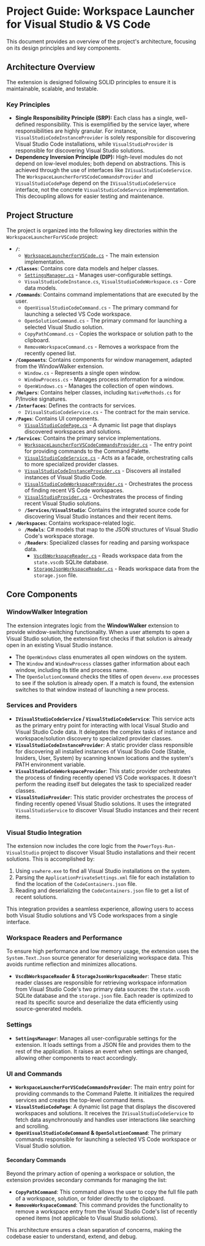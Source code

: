# Project Guide: Workspace Launcher for Visual Studio & VS Code

This document provides an overview of the project's architecture, focusing on its design principles and key components.

## Architecture Overview

The extension is designed following SOLID principles to ensure it is maintainable, scalable, and testable.

### Key Principles

*   **Single Responsibility Principle (SRP):** Each class has a single, well-defined responsibility. This is exemplified by the service layer, where responsibilities are highly granular. For instance, `VisualStudioCodeInstanceProvider` is solely responsible for discovering Visual Studio Code installations, while `VisualStudioProvider` is responsible for discovering Visual Studio solutions.
*   **Dependency Inversion Principle (DIP):** High-level modules do not depend on low-level modules; both depend on abstractions. This is achieved through the use of interfaces like `IVisualStudioCodeService`. The `WorkspaceLauncherForVSCodeCommandsProvider` and `VisualStudioCodePage` depend on the `IVisualStudioCodeService` interface, not the concrete `VisualStudioCodeService` implementation. This decoupling allows for easier testing and maintenance.

## Project Structure

The project is organized into the following key directories within the `WorkspaceLauncherForVSCode` project:

- **`/`**:
  - [`WorkspaceLauncherForVSCode.cs`](./WorkspaceLauncherForVSCode.cs) - The main extension implementation.
- **`/Classes`**: Contains core data models and helper classes.
  - [`SettingsManager.cs`](./Classes/SettingsManager.cs) - Manages user-configurable settings.
  - `VisualStudioCodeInstance.cs`, `VisualStudioCodeWorkspace.cs` - Core data models.
- **`/Commands`**: Contains command implementations that are executed by the user.
    - `OpenVisualStudioCodeCommand.cs` - The primary command for launching a selected VS Code workspace.
    - `OpenSolutionCommand.cs` - The primary command for launching a selected Visual Studio solution.
    - `CopyPathCommand.cs` - Copies the workspace or solution path to the clipboard.
    - `RemoveWorkspaceCommand.cs` - Removes a workspace from the recently opened list.
- **`/Components`**: Contains components for window management, adapted from the WindowWalker extension.
    - `Window.cs` - Represents a single open window.
    - `WindowProcess.cs` - Manages process information for a window.
    - `OpenWindows.cs` - Manages the collection of open windows.
- **`/Helpers`**: Contains helper classes, including `NativeMethods.cs` for P/Invoke signatures.
- **`/Interfaces`**: Defines the contracts for services.
  - `IVisualStudioCodeService.cs` - The contract for the main service.
- **`/Pages`**: Contains UI components.
  - [`VisualStudioCodePage.cs`](./Pages/VisualStudioCodePage.cs) - A dynamic list page that displays discovered workspaces and solutions.
- **`/Services`**: Contains the primary service implementations.
  - [`WorkspaceLauncherForVSCodeCommandsProvider.cs`](./Services/WorkspaceLauncherForVSCodeCommandsProvider.cs) - The entry point for providing commands to the Command Palette.
  - [`VisualStudioCodeService.cs`](./Services/VisualStudioCodeService.cs) - Acts as a facade, orchestrating calls to more specialized provider classes.
  - [`VisualStudioCodeInstanceProvider.cs`](./Services/VisualStudioCodeInstanceProvider.cs) - Discovers all installed instances of Visual Studio Code.
  - [`VisualStudioCodeWorkspaceProvider.cs`](./Services/VisualStudioCodeWorkspaceProvider.cs) - Orchestrates the process of finding recent VS Code workspaces.
  - [`VisualStudioProvider.cs`](./Services/VisualStudioProvider.cs) - Orchestrates the process of finding recent Visual Studio solutions.
  - **`/Services/VisualStudio`**: Contains the integrated source code for discovering Visual Studio instances and their recent items.
- **`/Workspaces`**: Contains workspace-related logic.
    - **`/Models`**: C# models that map to the JSON structures of Visual Studio Code's workspace storage.
    - **`/Readers`**: Specialized classes for reading and parsing workspace data.
        - [`VscdbWorkspaceReader.cs`](./Workspaces/Readers/VscdbWorkspaceReader.cs) - Reads workspace data from the `state.vscdb` SQLite database.
        - [`StorageJsonWorkspaceReader.cs`](./Workspaces/Readers/StorageJsonWorkspaceReader.cs) - Reads workspace data from the `storage.json` file.

## Core Components

### WindowWalker Integration

The extension integrates logic from the **WindowWalker** extension to provide window-switching functionality. When a user attempts to open a Visual Studio solution, the extension first checks if that solution is already open in an existing Visual Studio instance.

- The `OpenWindows` class enumerates all open windows on the system.
- The `Window` and `WindowProcess` classes gather information about each window, including its title and process name.
- The `OpenSolutionCommand` checks the titles of open `devenv.exe` processes to see if the solution is already open. If a match is found, the extension switches to that window instead of launching a new process.

### Services and Providers

*   **`IVisualStudioCodeService` / `VisualStudioCodeService`**: This service acts as the primary entry point for interacting with local Visual Studio and Visual Studio Code data. It delegates the complex tasks of instance and workspace/solution discovery to specialized provider classes.
*   **`VisualStudioCodeInstanceProvider`**: A static provider class responsible for discovering all installed instances of Visual Studio Code (Stable, Insiders, User, System) by scanning known locations and the system's PATH environment variable.
*   **`VisualStudioCodeWorkspaceProvider`**: This static provider orchestrates the process of finding recently opened VS Code workspaces. It doesn't perform the reading itself but delegates the task to specialized reader classes.
*   **`VisualStudioProvider`**: This static provider orchestrates the process of finding recently opened Visual Studio solutions. It uses the integrated `VisualStudioService` to discover Visual Studio instances and their recent items.

### Visual Studio Integration

The extension now includes the core logic from the `PowerToys-Run-VisualStudio` project to discover Visual Studio installations and their recent solutions. This is accomplished by:
1.  Using `vswhere.exe` to find all Visual Studio installations on the system.
2.  Parsing the `ApplicationPrivateSettings.xml` file for each installation to find the location of the `CodeContainers.json` file.
3.  Reading and deserializing the `CodeContainers.json` file to get a list of recent solutions.

This integration provides a seamless experience, allowing users to access both Visual Studio solutions and VS Code workspaces from a single interface.

### Workspace Readers and Performance

To ensure high performance and low memory usage, the extension uses the `System.Text.Json` source generator for deserializing workspace data. This avoids runtime reflection and minimizes allocations.

*   **`VscdbWorkspaceReader` & `StorageJsonWorkspaceReader`**: These static reader classes are responsible for retrieving workspace information from Visual Studio Code's two primary data sources: the `state.vscdb` SQLite database and the `storage.json` file. Each reader is optimized to read its specific source and deserialize the data efficiently using source-generated models.

### Settings

*   **`SettingsManager`**: Manages all user-configurable settings for the extension. It loads settings from a JSON file and provides them to the rest of the application. It raises an event when settings are changed, allowing other components to react accordingly.

### UI and Commands

*   **`WorkspaceLauncherForVSCodeCommandsProvider`**: The main entry point for providing commands to the Command Palette. It initializes the required services and creates the top-level command items.
*   **`VisualStudioCodePage`**: A dynamic list page that displays the discovered workspaces and solutions. It receives the `IVisualStudioCodeService` to fetch data asynchronously and handles user interactions like searching and scrolling.
*   **`OpenVisualStudioCodeCommand` & `OpenSolutionCommand`**: The primary commands responsible for launching a selected VS Code workspace or Visual Studio solution.

#### Secondary Commands
Beyond the primary action of opening a workspace or solution, the extension provides secondary commands for managing the list:

*   **`CopyPathCommand`**: This command allows the user to copy the full file path of a workspace, solution, or folder directly to the clipboard.
*   **`RemoveWorkspaceCommand`**: This command provides the functionality to remove a workspace entry from the Visual Studio Code's list of recently opened items (not applicable to Visual Studio solutions).

This architecture ensures a clean separation of concerns, making the codebase easier to understand, extend, and debug.